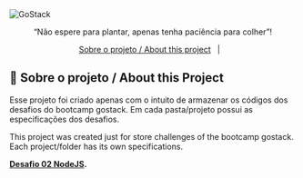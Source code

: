 <img alt="GoStack" src="https://storage.googleapis.com/golden-wind/bootcamp-gostack/header-desafios.png" />

<p align="center">“Não espere para plantar, apenas tenha paciência para colher”!</blockquote>


<p align="center">
  <a href="#rocket-sobre-o-desafio">Sobre o projeto / About this project</a>&nbsp;&nbsp;&nbsp;|&nbsp;&nbsp;&nbsp;    
</p>

## :rocket: Sobre o projeto / About this Project

Esse projeto foi criado apenas com o intuito de armazenar os códigos dos desafios do bootcamp gostack.
Em cada pasta/projeto possui as especificações dos desafios.

This project was created just for store challenges of the bootcamp gostack.
Each project/folder has its own specifications.

**[Desafio 02 NodeJS](https://github.com/cristianobombazar/bootcamp-gostack-challanges/tree/master/bootcamp-gostack-challange-02).**


